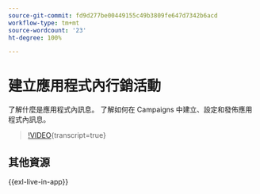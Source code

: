 ```yaml
---
source-git-commit: fd9d277be00449155c49b3809fe647d7342b6acd
workflow-type: tm+mt
source-wordcount: '23'
ht-degree: 100%

---
```

# 建立應用程式內行銷活動

了解什麼是應用程式內訊息。 了解如何在 Campaigns 中建立、設定和發佈應用程式內訊息。

>[!VIDEO](https://video.tv.adobe.com/v/3451893?quality=12&learn=on&captions=chi_hant){transcript=true}

## 其他資源

{{exl-live-in-app}}